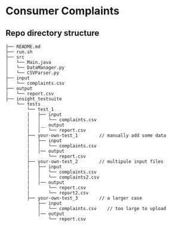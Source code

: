 # Consumer Complaints


## Repo directory structure

    ├── README.md
    ├── run.sh
    ├── src
    │   └── Main.java
    │   └── DataManager.py
    │   └── CSVParser.py
    ├── input
    │   └── complaints.csv
    ├── output
    |   └── report.csv
    ├── insight_testsuite
        └── tests
            └── test_1
            |   ├── input
            |   │   └── complaints.csv
            |   |__ output
            |   │   └── report.csv
            ├── your-own-test_1        // manually add some data        
            |   ├── input
            |   │   └── complaints.csv
            |   |── output
            |       └── report.csv
            ├── your-own-test_2        // multipule input files         
            |   ├── input
            |   │   └── complaints.csv
            │   │   └── complaints2.csv
            |   |── output
            |       └── report.csv
            |       └── report2.csv
            ├── your-own-test_3        // a larger case
                ├── input
                │   └── complaints.csv    // too large to upload
                |── output
                    └── report.csv
                    

